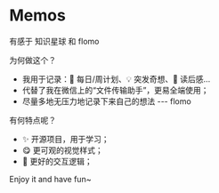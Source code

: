 # Memos

有感于 知识星球 和 flomo

为何做这个？

- 我用于记录：📅 每日/周计划、💡 突发奇想、📕 读后感...
- 代替了我在微信上的“文件传输助手”，更易全端使用；
- 尽量多地无压力地记录下来自己的想法 --- flomo

有何特点呢？

- ✨ 开源项目，用于学习；
- 😋 更可观的视觉样式；
- 📑 更好的交互逻辑；

Enjoy it and have fun~

